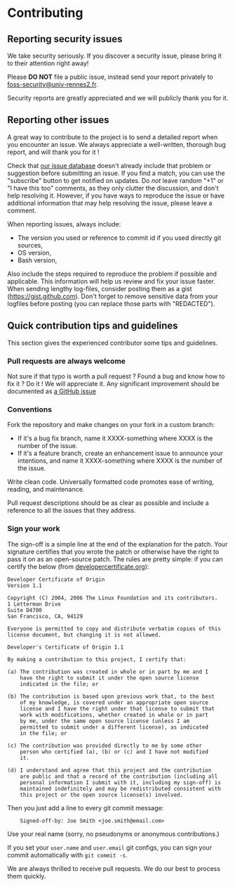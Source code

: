 # Contributing

## Reporting security issues

We take security seriously. If you discover a security issue, please bring it 
to their attention right away!

Please **DO NOT** file a public issue, instead send your report privately to 
[foss-security@univ-rennes2.fr](mailto:foss-security@univ-rennes2.fr).

Security reports are greatly appreciated and we will publicly thank you for it.

## Reporting other issues

A great way to contribute to the project is to send a detailed report when you 
encounter an issue. We always appreciate a well-written, thorough bug report, 
and will thank you for it !

Check that [our issue database](https://github.com/DSI-Universite-Rennes2/update-maxmind-geoip)
doesn't already include that problem or suggestion before submitting an issue. If you 
find a match, you can use the "subscribe" button to get notified on updates. Do *not* 
leave random "+1" or "I have this too" comments, as they only clutter the discussion, 
and don't help resolving it. However, if you have ways to reproduce the issue or 
have additional information that may help resolving the issue, please leave a comment.

When reporting issues, always include:

* The version you used or reference to commit id if you used directly git sources,
* OS version,
* Bash version,

Also include the steps required to reproduce the problem if possible and
applicable. This information will help us review and fix your issue faster.
When sending lengthy log-files, consider posting them as a gist (<https://gist.github.com>).
Don't forget to remove sensitive data from your logfiles before posting (you can
replace those parts with "REDACTED").

## Quick contribution tips and guidelines

This section gives the experienced contributor some tips and guidelines.

### Pull requests are always welcome

Not sure if that typo is worth a pull request ? Found a bug and know how to fix
it ? Do it ! We will appreciate it.
Any significant improvement should be documented as 
[a GitHub issue](https://github.com/DSI-Universite-Rennes2/update-maxmind-geoip/issues)

### Conventions

Fork the repository and make changes on your fork in a custom branch:

* If it's a bug fix branch, name it XXXX-something where XXXX is the number of
    the issue.
* If it's a feature branch, create an enhancement issue to announce
    your intentions, and name it XXXX-something where XXXX is the number of the
    issue.

Write clean code. Universally formatted code promotes ease of writing, reading,
and maintenance.

Pull request descriptions should be as clear as possible and include a reference
to all the issues that they address.

### Sign your work

The sign-off is a simple line at the end of the explanation for the patch. Your
signature certifies that you wrote the patch or otherwise have the right to pass
it on as an open-source patch. The rules are pretty simple: if you can certify
the below (from [developercertificate.org](http://developercertificate.org/)):

```text
Developer Certificate of Origin
Version 1.1

Copyright (C) 2004, 2006 The Linux Foundation and its contributors.
1 Letterman Drive
Suite D4700
San Francisco, CA, 94129

Everyone is permitted to copy and distribute verbatim copies of this
license document, but changing it is not allowed.

Developer's Certificate of Origin 1.1

By making a contribution to this project, I certify that:

(a) The contribution was created in whole or in part by me and I
    have the right to submit it under the open source license
    indicated in the file; or

(b) The contribution is based upon previous work that, to the best
    of my knowledge, is covered under an appropriate open source
    license and I have the right under that license to submit that
    work with modifications, whether created in whole or in part
    by me, under the same open source license (unless I am
    permitted to submit under a different license), as indicated
    in the file; or

(c) The contribution was provided directly to me by some other
    person who certified (a), (b) or (c) and I have not modified
    it.

(d) I understand and agree that this project and the contribution
    are public and that a record of the contribution (including all
    personal information I submit with it, including my sign-off) is
    maintained indefinitely and may be redistributed consistent with
    this project or the open source license(s) involved.
```

Then you just add a line to every git commit message:

```text
    Signed-off-by: Joe Smith <joe.smith@email.com>
```

Use your real name (sorry, no pseudonyms or anonymous contributions.)

If you set your `user.name` and `user.email` git configs, you can sign your
commit automatically with `git commit -s`.

We are always thrilled to receive pull requests. We do our best to process them
quickly.
